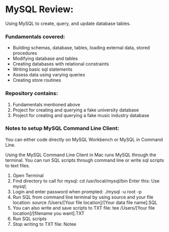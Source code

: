 # MySQL Review:
Using MySQL to create, query, and update database tables.

### Fundamentals covered:
- Building schemas, database, tables, loading external data, stored procedures
- Modifying database and tables
- Creating databases with relational constraints
- Writing basic sql statements
- Assess data using varying queries
- Creating store routines

### Repository contains:
1. Fundamentals mentioned above
2. Project for creating and querying a fake university database
3. Project for creating and querying a fake music industry database


### Notes to setup MySQL Command Line Client:
You can either code directly on MySQL Workbench or MySQL in Command Line. 

Using the MySQL Command Line Client in Mac runs MySQL through the terminal. You can run SQL scripts through command line or write sql scripts to text files.

1) Open Terminal
2) Find directory to call for mysql: cd /usr/local/mysql/bin
   Enter this: Use mysql;
3) Login and enter password when prompted: ./mysql -u root -p
4) Run SQL from command line terminal by using source and your file location: 
source /Users/[Your file location]/[Your data file name].SQL
5) You can also write and save scripts to TXT file: 
tee /Users/[Your file location]/[filename you want].TXT
6) Run SQL scripts
7) Stop writing to TXT file: Notee
